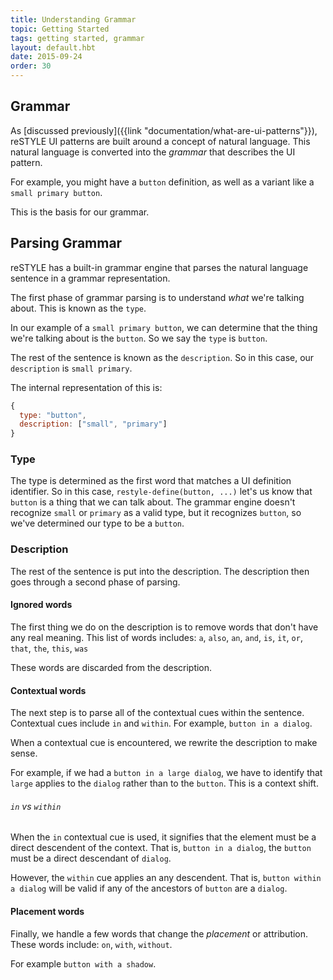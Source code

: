 ```yaml
---
title: Understanding Grammar
topic: Getting Started
tags: getting started, grammar
layout: default.hbt
date: 2015-09-24
order: 30
---
```


## Grammar

As [discussed previously]({{link "documentation/what-are-ui-patterns"}}), reSTYLE UI patterns are built around a concept of natural language. This natural language is converted into the _grammar_ that describes the UI pattern.

For example, you might have a `button` definition, as well as a variant like a `small primary button`.

This is the basis for our grammar.

## Parsing Grammar

reSTYLE has a built-in grammar engine that parses the natural language sentence in a grammar representation.

The first phase of grammar parsing is to understand _what_ we're talking about. This is known as the `type`.

In our example of a `small primary button`, we can determine that the thing we're talking about is the `button`. So we say the `type` is `button`.

The rest of the sentence is known as the `description`. So in this case, our `description` is `small primary`.

The internal representation of this is:

```js
{
  type: "button",
  description: ["small", "primary"]
}
```

### Type

The type is determined as the first word that matches a UI definition identifier. So in this case, `restyle-define(button, ...)` let's us know that `button` is a thing that we can talk about. The grammar engine doesn't recognize `small` or `primary` as a valid type, but it recognizes `button`, so we've determined our type to be a `button`.

### Description

The rest of the sentence is put into the description. The description then goes through a second phase of parsing.

#### Ignored words

The first thing we do on the description is to remove words that don't have any real meaning. This list of words includes: `a`, `also`, `an`, `and`, `is`, `it`, `or`, `that`, `the`, `this`, `was`

These words are discarded from the description.

#### Contextual words

The next step is to parse all of the contextual cues within the sentence. Contextual cues include `in` and `within`. For example, `button in a dialog`.

When a contextual cue is encountered, we rewrite the description to make sense.

For example, if we had a `button in a large dialog`, we have to identify that `large` applies to the `dialog` rather than to the `button`. This is a context shift.

###### `in` vs `within`

When the `in` contextual cue is used, it signifies that the element must be a direct descendent of the context. That is, `button in a dialog`, the `button` must be a direct descendant of `dialog`.

However, the `within` cue applies an any descendent. That is, `button within a dialog` will be valid if any of the ancestors of `button` are a `dialog`.

#### Placement words

Finally, we handle a few words that change the _placement_ or attribution. These words include: `on`, `with`, `without`.

For example `button with a shadow`.

<!--
TODO
### Adding custom grammar engines

While the built-in grammar parser is quite robust, you may have a specific need to extend it. Here's a quick example of doing just that:
-->
